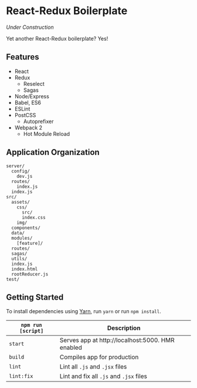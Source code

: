 # React-Redux Boilerplate

_Under Construction_

Yet another React-Redux boilerplate? Yes!

## Features

* React
* Redux
  * Reselect
  * Sagas
* Node/Express
* Babel, ES6
* ESLint
* PostCSS
  * Autoprefixer
* Webpack 2
  * Hot Module Reload

## Application Organization

```
server/
  config/
    dev.js
  routes/
    index.js
  index.js
src/
  assets/
    css/
      src/
      index.css
    img/
  components/
  data/
  modules/
    [feature]/
  routes/
  sagas/
  utils/
  index.js
  index.html
  rootReducer.js
test/
```

## Getting Started

To install dependencies using [Yarn](https://github.com/yarnpkg/yarn), run `yarn` or run `npm install`.

| `npm run [script]`  | Description   |
| -------------       |---------------|
| `start`             | Serves app at http://localhost:5000. HMR enabled |
| `build`             | Compiles app for production      |
| `lint`              | Lint all `.js` and `.jsx` files      |
| `lint:fix`          | Lint and fix all `.js` and `.jsx` files      |
